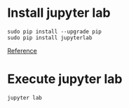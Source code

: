# Install jupyter lab
```
sudo pip install --upgrade pip
sudo pip install jupyterlab
```
[Reference](http://jupyterlab.readthedocs.io/en/stable/getting_started/installation.html)

# Execute jupyter lab
```
jupyter lab
```
